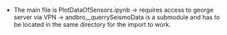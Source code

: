 - The main file is PlotDataOfSensors.ipynb 
  -> requires access to george server via VPN
  -> andbro__querrySeismoData is a submodule and has to be located in the same directory for the import to work.



